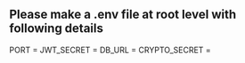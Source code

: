 ## Please make a .env file at root level with following details

PORT = 
JWT_SECRET = 
DB_URL = 
CRYPTO_SECRET = 